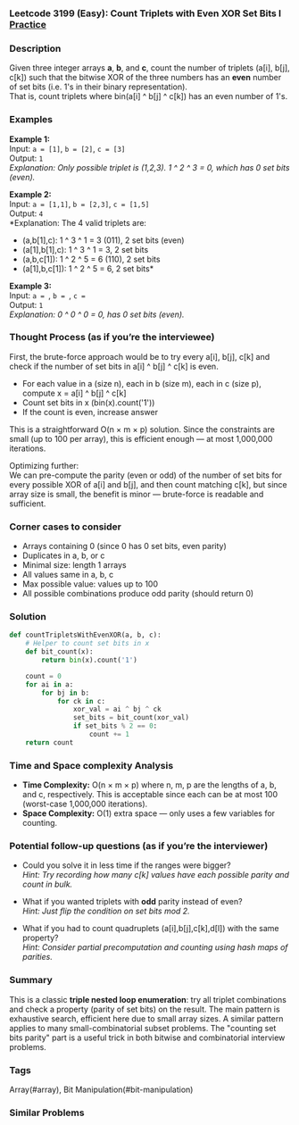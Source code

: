 ### Leetcode 3199 (Easy): Count Triplets with Even XOR Set Bits I [Practice](https://leetcode.com/problems/count-triplets-with-even-xor-set-bits-i)

### Description  
Given three integer arrays **a**, **b**, and **c**, count the number of triplets (a[i], b[j], c[k]) such that the bitwise XOR of the three numbers has an **even** number of set bits (i.e. 1's in their binary representation).  
That is, count triplets where bin(a[i] ^ b[j] ^ c[k]) has an even number of 1's.

### Examples  

**Example 1:**  
Input: `a = [1]`, `b = [2]`, `c = [3]`  
Output: `1`  
*Explanation: Only possible triplet is (1,2,3). 1 ^ 2 ^ 3 = 0, which has 0 set bits (even).*

**Example 2:**  
Input: `a = [1,1]`, `b = [2,3]`, `c = [1,5]`  
Output: `4`  
*Explanation: The 4 valid triplets are:  
- (a,b[1],c): 1 ^ 3 ^ 1 = 3 (011), 2 set bits (even)  
- (a[1],b[1],c): 1 ^ 3 ^ 1 = 3, 2 set bits  
- (a,b,c[1]): 1 ^ 2 ^ 5 = 6 (110), 2 set bits  
- (a[1],b,c[1]): 1 ^ 2 ^ 5 = 6, 2 set bits*

**Example 3:**  
Input: `a = `, `b = `, `c = `  
Output: `1`  
*Explanation: 0 ^ 0 ^ 0 = 0, has 0 set bits (even).*

### Thought Process (as if you’re the interviewee)  
First, the brute-force approach would be to try every a[i], b[j], c[k] and check if the number of set bits in a[i] ^ b[j] ^ c[k] is even.  
- For each value in a (size n), each in b (size m), each in c (size p), compute x = a[i] ^ b[j] ^ c[k]  
- Count set bits in x (bin(x).count('1'))  
- If the count is even, increase answer  

This is a straightforward O(n × m × p) solution. Since the constraints are small (up to 100 per array), this is efficient enough — at most 1,000,000 iterations.

Optimizing further:  
We can pre-compute the parity (even or odd) of the number of set bits for every possible XOR of a[i] and b[j], and then count matching c[k], but since array size is small, the benefit is minor — brute-force is readable and sufficient.

### Corner cases to consider  
- Arrays containing 0 (since 0 has 0 set bits, even parity)  
- Duplicates in a, b, or c  
- Minimal size: length 1 arrays  
- All values same in a, b, c  
- Max possible value: values up to 100  
- All possible combinations produce odd parity (should return 0)

### Solution

```python
def countTripletsWithEvenXOR(a, b, c):
    # Helper to count set bits in x
    def bit_count(x):
        return bin(x).count('1')

    count = 0
    for ai in a:
        for bj in b:
            for ck in c:
                xor_val = ai ^ bj ^ ck
                set_bits = bit_count(xor_val)
                if set_bits % 2 == 0:
                    count += 1
    return count
```

### Time and Space complexity Analysis  

- **Time Complexity:** O(n × m × p) where n, m, p are the lengths of a, b, and c, respectively. This is acceptable since each can be at most 100 (worst-case 1,000,000 iterations).
- **Space Complexity:** O(1) extra space — only uses a few variables for counting.

### Potential follow-up questions (as if you’re the interviewer)  

- Could you solve it in less time if the ranges were bigger?  
  *Hint: Try recording how many c[k] values have each possible parity and count in bulk.*

- What if you wanted triplets with **odd** parity instead of even?  
  *Hint: Just flip the condition on set bits mod 2.*

- What if you had to count quadruplets (a[i],b[j],c[k],d[l]) with the same property?  
  *Hint: Consider partial precomputation and counting using hash maps of parities.*

### Summary
This is a classic **triple nested loop enumeration**: try all triplet combinations and check a property (parity of set bits) on the result. The main pattern is exhaustive search, efficient here due to small array sizes. A similar pattern applies to many small-combinatorial subset problems. The "counting set bits parity" part is a useful trick in both bitwise and combinatorial interview problems.

### Tags
Array(#array), Bit Manipulation(#bit-manipulation)

### Similar Problems
